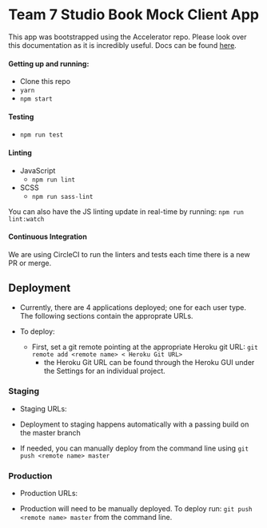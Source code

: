 
# Team 7 Studio Book Mock Client App

This app was bootstrapped using the Accelerator repo. Please look over this documentation as it is incredibly useful. Docs can be found [here](docs/accelerator-starter.md).

#### Getting up and running:
- Clone this repo
- `yarn`
- `npm start`

#### Testing
- `npm run test`

#### Linting
- JavaScript
  * `npm run lint`
- SCSS
  * `npm run sass-lint`

You can also have the JS linting update in real-time by running: `npm run lint:watch`

#### Continuous Integration
We are using CircleCI to run the linters and tests each time there is a new PR or merge.

## Deployment
- Currently, there are 4 applications deployed; one for each user type. The following sections contain the approprate URLs.

- To deploy:
  * First, set a git remote pointing at the appropriate Heroku git URL: `git remote add <remote name> <
Heroku Git URL>`
    * the Heroku Git URL can be found through the Heroku GUI under the Settings for an individual project.

### Staging
- Staging URLs:

- Deployment to staging happens automatically with a passing build on the master branch
- If needed, you can manually deploy from the command line using `git push <remote name> master`

### Production
- Production URLs:

- Production will need to be manually deployed. To deploy run: `git push <remote name> master` from the command line.
